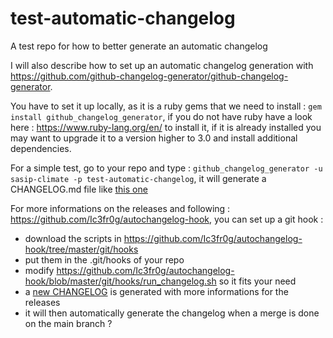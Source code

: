# test-automatic-changelog
A test repo for how to better generate an automatic changelog

I will also describe how to set up an automatic changelog generation with https://github.com/github-changelog-generator/github-changelog-generator.

You have to set it up locally, as it is a ruby gems that we need to install : ```gem install github_changelog_generator```, if you do not have ruby have a look here : https://www.ruby-lang.org/en/ to install it, if it is already installed you may want to upgrade it to a version higher to 3.0 and install additional dependencies.

For a simple test, go to your repo and type : ```github_changelog_generator -u sasip-climate -p test-automatic-changelog```, it will generate a CHANGELOG.md file like [this one](CHANGELOG.md)

For more informations on the releases and following : https://github.com/Ic3fr0g/autochangelog-hook, you can set up a git hook :
  - download the scripts in https://github.com/Ic3fr0g/autochangelog-hook/tree/master/git/hooks
  - put them in the .git/hooks of your repo
  - modify https://github.com/Ic3fr0g/autochangelog-hook/blob/master/git/hooks/run_changelog.sh so it fits your need
  - a [new CHANGELOG](https://github.com/sasip-climate/test-automatic-changelog/blob/main/CHANGELOG_append.md) is generated with more informations for the releases
  - it will then automatically generate the changelog when a merge is done on the main branch ?



